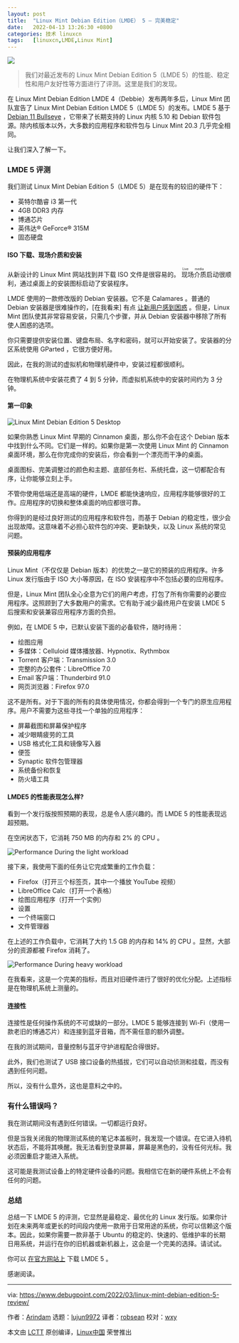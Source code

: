 ```yaml
---
layout: post
title:	"Linux Mint Debian Edition（LMDE） 5 – 完美稳定"
date:	2022-04-13 13:26:30 +0800 
categories:	技术 linuxcn 
tags:	[linuxcn,LMDE,Linux Mint]
---
```



![](/Asserts/Images/album/202204/13/132621gz9v9c49k349ebe4.jpg)



> 
> 我们对最近发布的 Linux Mint Debian Edition 5（LMDE 5）的性能、稳定性和用户友好性等方面进行了评测。这里是我们的发现。
> 
> 
> 


在 Linux Mint Debian Edition LMDE 4（Debbie）发布两年多后，Linux Mint 团队宣告了 Linux Mint Debian Edition LMDE 5（LMDE 5）的发布。LMDE 5 基于 [Debian 11 Bullseye](https://www.debugpoint.com/2021/05/debian-11-features/) ，它带来了长期支持的 Linux 内核 5.10 和 Debian 软件包源。除内核版本以外，大多数的应用程序和软件包与 Linux Mint 20.3 几乎完全相同。


让我们深入了解一下。


### LMDE 5 评测


我们测试 Linux Mint Debian Edition 5（LMDE 5）是在现有的较旧的硬件下：


* 英特尔酷睿 i3 第一代
* 4GB DDR3 内存
* 博通芯片
* 英伟达® GeForce® 315M
* 固态硬盘


#### ISO 下载、现场介质和安装


从新设计的 Linux Mint 网站找到并下载 ISO 文件是很容易的。<ruby> 现场介质 <rt>  Live media </rt></ruby>启动很顺利，通过桌面上的安装图标启动了安装程序。


LMDE 使用的一款修改版的 Debian 安装器。它不是 Calamares 。普通的 Debian 安装器是很难操作的，[在我看来] 有点 [让新用户感到困惑](https://www.debugpoint.com/2021/01/install-debian-buster/) 。但是，Linux Mint 团队使其非常容易安装，只需几个步骤，并从 Debian 安装器中移除了所有使人困惑的选项。


你只需要提供安装位置、键盘布局、名字和密码，就可以开始安装了。安装器的分区系统使用 GParted ，它很方便好用。


因此，在我的测试的虚拟机和物理机硬件中，安装过程都很顺利。


在物理机系统中安装花费了 4 到 5 分钟，而虚拟机系统中的安装时间约为 3 分钟。


#### 第一印象


![Linux Mint Debian Edition 5  Desktop](/Asserts/Images/album/202204/13/132630q56j5tomrm8b5om6.jpg)


如果你熟悉 Linux Mint 早期的 Cinnamon 桌面，那么你不会在这个 Debian 版本中找到什么不同。它们是一样的。如果你是第一次使用 Linux Mint 的 Cinnamon 桌面环境，那么在你完成你的安装后，你会看到一个漂亮而干净的桌面。


桌面图标、完美调整过的颜色和主题、底部任务栏、系统托盘，这一切都配合有序，让你能够立刻上手。


不管你使用低端还是高端的硬件，LMDE 都能快速响应，应用程序能够很好的工作。应用程序的切换和整体桌面的响应都很可靠。


你得到的是经过良好测试的应用程序和软件包，而基于 Debian 的稳定性，很少会出现故障。这意味着不必担心软件包的冲突、更新缺失，以及 Linux 系统的常见问题。


#### 预装的应用程序


Linux Mint（不仅仅是 Debian 版本）的优势之一是它的预装的应用程序。许多 Linux 发行版由于 ISO 大小等原因，在 ISO 安装程序中不包括必要的应用程序。


但是，Linux Mint 团队全心全意为它们的用户考虑，打包了所有你需要的必要应用程序。这照顾到了大多数用户的需求。它有助于减少最终用户在安装 LMDE 5 后搜索和安装兼容应用程序方面的负担。


例如，在 LMDE 5 中，已默认安装下面的必备软件，随时待用：


* 绘图应用
* 多媒体：Celluloid 媒体播放器、Hypnotix、Rythmbox
* Torrent 客户端：Transmission 3.0
* 完整的办公套件：LibreOffice 7.0
* Email 客户端：Thunderbird 91.0
* 网页浏览器：Firefox 97.0


这不是所有。对于下面的所有的具体使用情况，你都会得到一个专门的原生应用程序。用户不需要为这些寻找一个单独的应用程序：


* 屏幕截图和屏幕保护程序
* 减少眼睛疲劳的工具
* USB 格式化工具和镜像写入器
* 便签
* Synaptic 软件包管理器
* 系统备份和恢复
* 防火墙工具


#### LMDE5 的性能表现怎么样?


看到一个发行版按照预期的表现，总是令人感兴趣的。而 LMDE 5 的性能表现远超预期。


在空闲状态下，它消耗 750 MB 的内存和 2% 的 CPU 。


![Performance During the light workload](/Asserts/Images/album/202204/13/132630yjj1vs0omdfv9zx5.jpg)


接下来，我使用下面的任务让它完成繁重的工作负载：


* Firefox（打开三个标签页，其中一个播放 YouTube 视频）
* LibreOffice Calc（打开一个表格）
* 绘图应用程序（打开一个实例）
* 设置
* 一个终端窗口
* 文件管理器


在上述的工作负载中，它消耗了大约 1.5 GB 的内存和 14% 的 CPU 。显然，大部分的资源都被 Firefox 消耗了。


![Performance During heavy workload](/Asserts/Images/album/202204/13/132630dmk6ymycy2ykhy5y.jpg)


在我看来，这是一个完美的指标，而且对旧硬件进行了很好的优化分配。上述指标是在物理机系统上测量的。


#### 连接性


连接性是任何操作系统的不可或缺的一部分。LMDE 5 能够连接到 Wi-Fi（使用一款老旧的博通芯片）和连接到蓝牙音箱，而不需任意的额外调整。


在我的测试期间，音量控制与蓝牙守护进程配合得很好。


此外，我们也测试了 USB 接口设备的热插拔，它们可以自动侦测和挂载，而没有遇到任何问题。


所以，没有什么意外，这也是意料之中的。


### 有什么错误吗？


我在测试期间没有遇到任何错误。一切都运行良好。


但是当我关闭我的物理测试系统的笔记本盖板时，我发现一个错误。在它进入待机状态后，不能将其唤醒。我无法看到登录屏幕，屏幕是黑色的，没有任何光标。我必须因重启才能进入系统。


这可能是我测试设备上的特定硬件设备的问题。我相信它在新的硬件系统上不会有任何的问题。


### 总结


总结一下 LMDE 5 的评测，它显然是最稳定、最优化的 Linux 发行版。如果你计划在未来两年或更长的时间段内使用一款用于日常用途的系统，你可以信赖这个版本。因此，如果你需要一款非基于 Ubuntu 的稳定的、快速的、低维护率的长期日用系统，并运行在你的旧机器或新机器上，这会是一个完美的选择。请试试。


你可以 [在官方网站上](https://linuxmint.com/edition.php?id=297) 下载 LMDE 5 。


感谢阅读。




---


via: <https://www.debugpoint.com/2022/03/linux-mint-debian-edition-5-review/>


作者：[Arindam](https://www.debugpoint.com/author/admin1/) 选题：[lujun9972](https://github.com/lujun9972) 译者：[robsean](https://github.com/robsean) 校对：[wxy](https://github.com/wxy)


本文由 [LCTT](https://github.com/LCTT/TranslateProject) 原创编译，[Linux中国](https://linux.cn/) 荣誉推出
